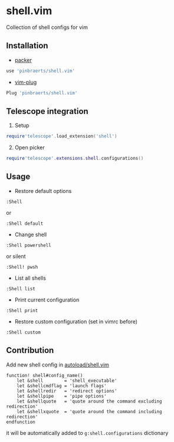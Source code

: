 # shell.vim
Collection of shell configs for vim

## Installation

- [packer](https://github.com/wbthomason/packer.nvim)
```lua
use 'pinbraerts/shell.vim'
```

- [vim-plug](https://github.com/junegunn/vim-plug)
```lua
Plug 'pinbraerts/shell.vim'
```

## Telescope integration

1) Setup
```lua
require'telescope'.load_extension('shell')
```

2) Open picker
```lua
require'telescope'.extensions.shell.configurations()
```


## Usage

- Restore default options
```viml
:Shell
```

or

```viml
:Shell default
```

- Change shell
```viml
:Shell powershell
```

or silent

```viml
:Shell! pwsh
```

- List all shells
```viml
:Shell list
```

- Print current configuration
```viml
:Shell print
```

- Restore custom configuration (set in vimrc before)
```viml
:Shell custom
```

## Contribution

Add new shell config in [autoload/shell.vim](https://github.com/pinbraerts/shell.vim/blob/main/autoload/shell.vim)
```viml
function! shell#config_name()
    let &shell        = 'shell_executable'
    let &shellcmdflag = 'launch flags'
    let &shellredir   = 'redirect options'
    let &shellpipe    = 'pipe options'
    let &shellquote   = 'quote around the command excluding redirection'
    let &shellxquote  = 'quote around the command including redirection'
endfunction
```

it will be automatically added to `g:shell.configurations` dictionary
 
